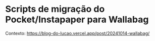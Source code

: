 # Scripts de migração do Pocket/Instapaper para Wallabag

Contexto: https://blog-do-lucao.vercel.app/post/20241014-wallabag/
